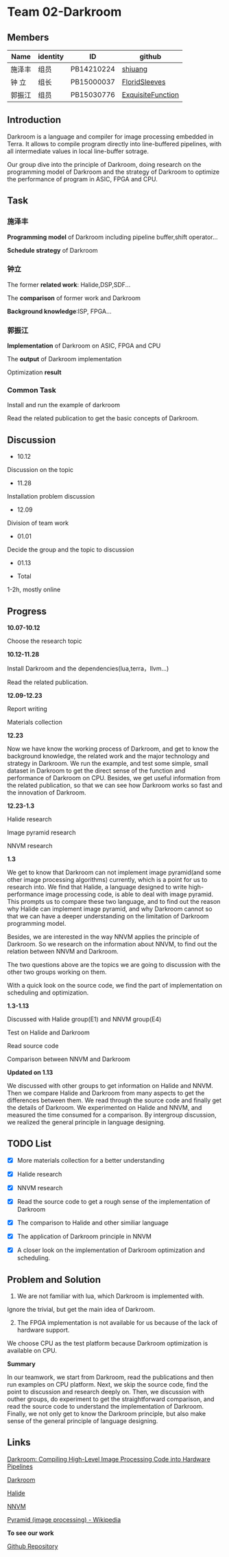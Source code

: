 # Team 02-Darkroom
## Members
|Name   | identity| ID        | github                                                                                    
|----|--------|----|------                                                                                    
|施泽丰 | 组员 | PB14210224 | [shiuang](https://github.com/orgs/Compiler-02/people/shiuang)                              
|钟  立 | 组长 | PB15000037 | [FloridSleeves](https://github.com/orgs/Compiler-02/people/FloridSleeves)                 
|郭振江 | 组员 | PB15030776 | [ExquisiteFunction](https://github.com/ExquisiteFunction/darkroom/commits/master/report.md?author=ExquisiteFunction)

## Introduction
Darkroom is a language and compiler for image processing embedded in Terra. It allows to compile program directly into line-buffered pipelines, with all intermediate values in local line-buffer sotrage.

Our group dive into the principle of Darkroom, doing research on the programming model of Darkroom and the strategy of Darkroom to optimize the performance of program in ASIC, FPGA and CPU. 

## Task  
### 施泽丰

 **Programming model** of Darkroom including pipeline buffer,shift operator...

 **Schedule strategy** of Darkroom

### 钟立

 The former **related work**: Halide,DSP,SDF...
 
 The **comparison** of former work and Darkroom

 **Background knowledge**:ISP, FPGA...

### 郭振江

 **Implementation** of Darkroom on ASIC, FPGA and CPU

 The **output** of Darkroom implementation

 Optimization **result**

### Common Task

Install and run the example of darkroom

Read the related publication to get the basic concepts of Darkroom.

## Discussion

* 10.12

 Discussion on the topic

* 11.28

 Installation problem discussion

* 12.09

 Division of team work
 
* 01.01

 Decide the group and the topic to discussion

 * 01.13
 
* Total

1-2h, mostly online
 
## Progress
**10.07-10.12**

  Choose the research topic

**10.12-11.28**

  Install Darkroom and the dependencies(lua,terra，llvm...)

  Read the related publication.

**12.09-12.23**

  Report writing

  Materials collection

**12.23**

Now we have know the working process of Darkroom, and get to know the background knowledge, the related work and the major technology and strategy in Darkroom. We run the example, and test some simple, small dataset in Darkroom to get the direct sense of the function and performance of Darkroom on CPU. Besides, we get useful information from the related publication, so that we can see how Darkroom works so fast and the innovation of Darkroom.

**12.23-1.3**

 Halide research
 
 Image pyramid research
 
 NNVM research

**1.3**

We get to know that Darkroom can not implement image pyramid(and some other image processing algorithms) currently, which is a point for us to research into. We find that Halide, a language designed to write high-performance image processing code, is able to deal with image pyramid. This prompts us to compare these two language, and to find out the reason why Halide can implement image pyramid, and why Darkroom cannot so that we can have a deeper understanding on the limitation of Darkroom programming model.

Besides, we are interested in the way NNVM applies the principle of Darkroom. So we research on the information about NNVM, to find out the relation between NNVM and Darkroom. 

The two questions above are the topics we are going to discussion with the other two groups working on them. 

With a quick look on the source code, we find the part of implementation on scheduling and optimization.  

**1.3-1.13**

Discussed with Halide group(E1) and NNVM group(E4) 

Test on Halide and Darkroom

Read source code

Comparison between NNVM and Darkroom


**Updated on 1.13**

We discussed with other groups to get information on Halide and NNVM. Then we compare Halide and Darkroom from many aspects to get the differences between them. We read through the source code and finally get the details of Darkroom. We experimented on Halide and NNVM, and measured the time consumed for a comparison. By intergroup discussion, we realized the general principle in language designing.

## TODO List
- [x] More materials collection for a better understanding
- [x] Halide research
- [x] NNVM research
- [x] Read the source code to get a rough sense of the implementation of Darkroom
- [x] The comparison to Halide and other similiar language
- [x] The application of Darkroom principle in NNVM
- [x] A closer look on the implementation of Darkroom optimization and scheduling.


## Problem and Solution
1. We are not familiar with lua, which Darkroom is implemented with.

Ignore the trivial, but get the main idea of Darkroom.

2. The FPGA implementation is not available for us because of the lack of hardware support.

We choose CPU as the test platform because Darkroom optimization is available on CPU.

**Summary**

In our teamwork, we start from Darkroom, read the publications and then run examples on CPU platform. Next, we skip the source code, find the point to discussion and research deeply on. Then, we discussion with outher groups, do experiment to get the straightforward comparison, and read the source code to understand the implementation of Darkroom. Finally, we not only get to know the Darkroom principle, but also make sense of the general principle of language designing.

## Links
[Darkroom: Compiling High-Level Image Processing Code into Hardware Pipelines](http://darkroom-lang.org/darkroom14-low.pdf)

[Darkroom](http://darkroom-lang.org/)

[Halide](http://halide-lang.org/)

[NNVM](http://nnvm.tvmlang.org/)

[Pyramid (image processing) - Wikipedia](https://en.wikipedia.org/wiki/Pyramid_(image_processing))

**To see our work**

[Github Repository](https://github.com/Compiler-02)
